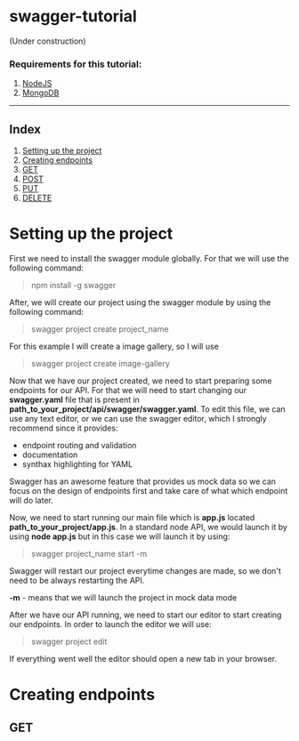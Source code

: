 # swagger-tutorial

(Under construction)

### Requirements for this tutorial:

1. [NodeJS](https://nodejs.org/en/)
2. [MongoDB](https://www.mongodb.com/)

___

## Index

1. [Setting up the project](#setting-up-the-project)
2. [Creating endpoints](#creating-endpoints)
 1. [GET](#get)
 2. [POST](#post)
 3. [PUT](#put)
 4. [DELETE](#delete)

# Setting up the project

First we need to install the swagger module globally. For that we will use the following command:

> npm install -g swagger


After, we will create our project using the swagger module by using the following command:

> swagger project create project_name


For this example I will create a image gallery, so I will use

> swagger project create image-gallery


Now that we have our project created, we need to start preparing some endpoints for our API. For that we will need to start changing our **swagger.yaml** file that is present in **path_to_your_project/api/swagger/swagger.yaml**. To edit this file, we can use any text editor, or we can use the swagger editor, which I strongly recommend since it provides:


* endpoint routing and validation
* documentation
* synthax highlighting for YAML

Swagger has an awesome feature that provides us mock data so we can focus on the design of endpoints first and take care of what which endpoint will do later.

Now, we need to start running our main file which is **app.js** located **path_to_your_project/app.js**. In a standard node API, we would launch it by using **node app.js** but in this case we will launch it by using:

> swagger project_name start -m

Swagger will restart our project everytime changes are made, so we don't need to be always restarting the API.

**-m** - means that we will launch the project in mock data mode

After we have our API running, we need to start our editor to start creating our endpoints. In order to launch the editor we will use:

> swagger project edit

If everything went well the editor should open a new tab in your browser.

# Creating endpoints

## GET
